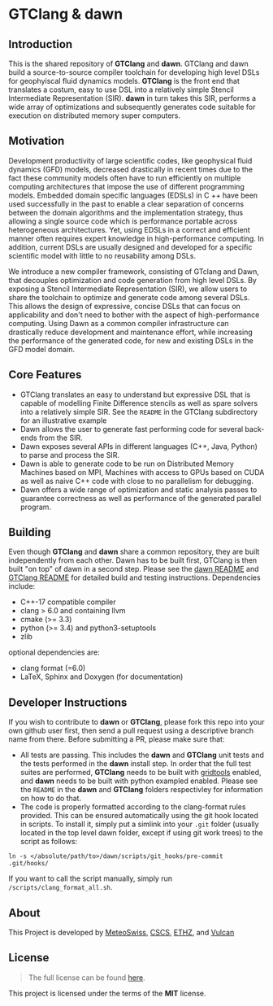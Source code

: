 GTClang & dawn
===========

## Introduction

This is the shared repository of **GTClang** and **dawn**. GTClang and dawn build a source-to-source compiler toolchain for developing high level DSLs for geophyiscal fluid dynamics models. **GTClang** is the front end that translates a costum, easy to use DSL into a relatively simple Stencil Intermediate Representation (SIR). **dawn** in turn takes this SIR, performs a wide array of optimizations and subsequently generates code suitable for execution on distributed memory super computers.

## Motivation

Development productivity of large scientific codes, like geophysical fluid dynamics (GFD) models, decreased drastically in recent times due to the fact these community models often have to run efficiently on multiple computing architectures that impose the use of different programming models. Embedded domain specific languages (EDSLs) in C ++ have been used successfully in the past to enable a clear separation of concerns between the domain algorithms and the implementation strategy, thus allowing a single source code which is performance portable across heterogeneous architectures. Yet, using EDSLs in a correct and efficient manner often requires expert knowledge in high-performance computing. In addition, current DSLs are usually designed and developed for a specific scientific model with little to no reusability among DSLs.

We introduce a new compiler framework, consisting of GTclang and Dawn, that decouples optimization and code generation from high level DSLs. By exposing a Stencil Intermediate Representation (SIR), we allow users to share the toolchain to optimize and generate code among several DSLs. This allows the design of expressive, concise DSLs that can focus on applicability and don't need to bother with the aspect of high-performance computing. Using Dawn as a common compiler infrastructure can drastically reduce development and maintenance effort, while increasing the performance of the generated code, for new and existing DSLs in the GFD model domain.

## Core Features

* GTClang translates an easy to understand but expressive DSL that is capable of modelling Finite Difference stencils as well as spare solvers into a relatively simple SIR. See the `README` in the GTClang subdirectory for an illustrative example
* Dawn allows the user to generate fast performing code for several back-ends from the SIR.
* Dawn exposes several APIs in different languages (C++, Java, Python) to parse and process the SIR. 
* Dawn is able to generate code to be run on Distributed Memory Machines based on MPI, Machines with access to GPUs based on CUDA as well as naive C++ code with close to no parallelism for debugging.
* Dawn offers a wide range of optimization and static analysis passes to guarantee correctness as well as performance of the generated parallel program.

## Building

Even though **GTClang** and **dawn** share a common repository, they are built independently from each other. Dawn has to be built first, GTClang is then built "on top" of dawn in a second step. Please see the [dawn README](https://github.com/MeteoSwiss-APN/dawn/blob/master/dawn/README.md) and [GTClang README](https://github.com/MeteoSwiss-APN/dawn/blob/master/dawn/README.md) for detailed build and testing instructions. Dependencies include: 

* C++-17 compatible compiler
* clang > 6.0 and containing llvm
* cmake (>= 3.3)
* python (>= 3.4) and python3-setuptools
* zlib 

optional dependencies are:

* clang format (=6.0) 
* LaTeX, Sphinx and Doxygen (for documentation)

## Developer Instructions

If you wish to contribute to **dawn** or **GTClang**, please fork this repo into your own github user first, then send a pull request using a descriptive branch name from there. Before submitting a PR, please make sure that:
* All tests are passing. This includes the **dawn** and **GTClang** unit tests and the tests performed in the **dawn** install step. In order that the full test suites are performed, **GTClang** needs to be built with [gridtools](https://github.com/GridTools/gridtools) enabled, and **dawn** needs to be built with python exampled enabled. Please see the `README` in the **dawn** and **GTClang** folders respectivley for information on how to do that.
* The code is properly formatted according to the clang-format rules provided. This can be ensured automatically using the git hook located in scripts. To install it, simply put a simlink into your `.git` folder (usually located in the top level dawn folder, except if using git work trees) to the script as follows:

```
ln -s </absolute/path/to>/dawn/scripts/git_hooks/pre-commit .git/hooks/
```

If you want to call the script manually, simply run `/scripts/clang_format_all.sh`.

## About

This Project is developed by [MeteoSwiss](https://www.meteoswiss.admin.ch/), [CSCS](https://www.cscs.ch/), [ETHZ](https://ethz.ch/), and [Vulcan](https://vulcan.com/)

## License

> The full license can be found [here](https://opensource.org/licenses/MIT).

This project is licensed under the terms of the **MIT** license.
